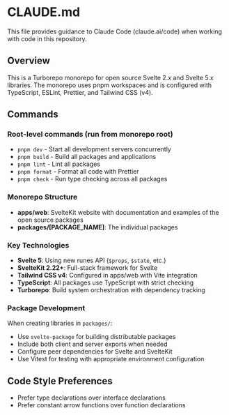 # CLAUDE.md

This file provides guidance to Claude Code (claude.ai/code) when working with code in this repository.

## Overview

This is a Turborepo monorepo for open source Svelte 2.x and Svelte 5.x libraries. The monorepo uses pnpm workspaces and is configured with TypeScript, ESLint, Prettier, and Tailwind CSS (v4).

## Commands

### Root-level commands (run from monorepo root)
- `pnpm dev` - Start all development servers concurrently
- `pnpm build` - Build all packages and applications
- `pnpm lint` - Lint all packages
- `pnpm format` - Format all code with Prettier
- `pnpm check` - Run type checking across all packages



### Monorepo Structure
- **apps/web**: SvelteKit website with documentation and examples of the open source packages 
- **packages/[PACKAGE_NAME]**: The individual packages

### Key Technologies
- **Svelte 5**: Using new runes API (`$props`, `$state`, etc.)
- **SvelteKit 2.22+**: Full-stack framework for Svelte
- **Tailwind CSS v4**: Configured in apps/web with Vite integration
- **TypeScript**: All packages use TypeScript with strict checking
- **Turborepo**: Build system orchestration with dependency tracking

### Package Development
When creating libraries in `packages/`:
- Use `svelte-package` for building distributable packages
- Include both client and server exports when needed
- Configure peer dependencies for Svelte and SvelteKit
- Use Vitest for testing with appropriate environment configuration

## Code Style Preferences
- Prefer type declarations over interface declarations
- Prefer constant arrow functions over function declarations